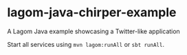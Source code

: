 # lagom-java-chirper-example

A Lagom Java example showcasing a Twitter-like application

Start all services using `mvn lagom:runAll` or `sbt runAll`.
